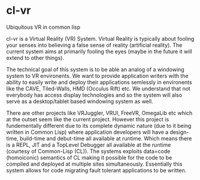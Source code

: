 # cl-vr
Ubiquitous VR in common lisp

cl-vr is a Virtual Reality (VR) System. Virtual Reality is typically about fooling your senses into believing a false sense of reality (artificial reality). The current system aims at primarily fooling the eyes (maybe in the future it will extend to other things).

 The technical goal of this system is to be able an analog of a windowing system to VR environents. We want to provide application writers with the ability to easily write and deploy their applications semlessly in environents like the CAVE, Tiled-Walls, HMD (Occulus Rift) etc. We understand that not everybody has access display technologies and so the system will also serve as a desktop/tablet based windowing system as well.
 
 There are other projects like VRJuggler, VRUI, FreeVR, OmegaLib etc which at the outset seem like the current project. However this project is fundementally different due to its complete dynamic nature (due to it being written in Common Lisp) where application developers will have a design-time, build-time and debut-time all available at runtime. Which means there is a REPL, JIT and a TopLevel Debugger all available at the runtime (courtesy of Common-Lisp (CL)). The systems exploits data=code (homoiconic) semantics of CL making it possible for the code to be compiled and deployed at multiple sites simultaneously. Essentially this system allows for code migrating fault tolerant applications to be written.
 
